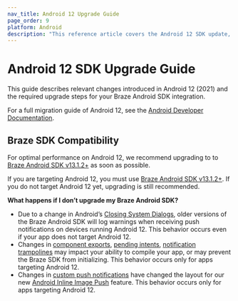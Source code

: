 ```yaml
---
nav_title: Android 12 Upgrade Guide
page_order: 9
platform: Android
description: "This reference article covers the Android 12 SDK update, highlighting changes such as deep linking, SDK compatibility, and more."
---
```


# Android 12 SDK Upgrade Guide

This guide describes relevant changes introduced in Android 12 (2021) and the required upgrade steps for your Braze Android SDK integration.

For a full migration guide of Android 12, see the [Android Developer Documentation](https://developer.android.com/about/versions/12).

## Braze SDK Compatibility

For optimal performance on Android 12, we recommend upgrading to to [Braze Android SDK v13.1.2+][1] as soon as possible.

If you are targeting Android 12, you must use [Braze Android SDK v13.1.2+][1]. If you do not target Android 12 yet, upgrading is still recommended.

**What happens if I don’t upgrade my Braze Android SDK?**

* Due to a change in Android’s [Closing System Dialogs](https://developer.android.com/about/versions/12/behavior-changes-all#close-system-dialogs), older versions of the Braze Android SDK will log warnings when receiving push notifications on devices running Android 12. This behavior occurs even if your app does not target Android 12.
* Changes in [component exports](https://developer.android.com/about/versions/12/behavior-changes-12#exported), [pending intents](https://developer.android.com/about/versions/12/behavior-changes-12#pending-intent-mutability), [notification trampolines](https://developer.android.com/about/versions/12/behavior-changes-12#notification-trampolines) may impact your ability to compile your app, or may prevent the Braze SDK from initializing. This behavior occurs only for apps targeting Android 12.
* Changes in [custom push notifications](https://developer.android.com/about/versions/12/behavior-changes-12#custom-notifications) have changed the layout for our new [Android Inline Image Push](https://www.braze.com/docs/developer_guide/platform_integration_guides/android/push_notifications/inline_image_push/) feature. This behavior occurs only for apps targeting Android 12.

[1]: https://github.com/Appboy/appboy-android-sdk/blob/master/CHANGELOG.md#1312
